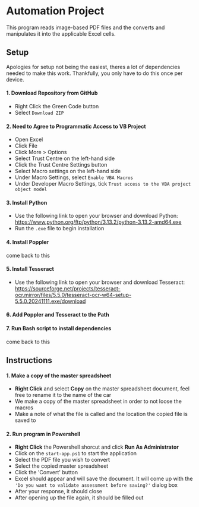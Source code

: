 # Automation Project
This program reads image-based PDF files and the converts and manipulates it into the applicable Excel cells.

## Setup
Apologies for setup not being the easiest, theres a lot of dependencies needed to make this work. Thankfully, you only have to do this once per device.
#### 1. Download Repository from GitHub
- Right Click the Green Code button
- Select ````Download ZIP````

#### 2. Need to Agree to Programmatic Access to VB Project
- Open Excel
- Click File
- Click More > Options
- Select Trust Centre on the left-hand side
- Click the Trust Centre Settings button
- Select Macro settings on the left-hand side
- Under Macro Settings, select ````Enable VBA Macros````
- Under Developer Macro Settings, tick ````Trust access to the VBA project object model````

#### 3. Install Python
- Use the following link to open your browser and download Python: https://www.python.org/ftp/python/3.13.2/python-3.13.2-amd64.exe
- Run the ````.exe```` file to begin installation

#### 4. Install Poppler
come back to this

#### 5. Install Tesseract
- Use the following link to open your browser and download Tesseract: https://sourceforge.net/projects/tesseract-ocr.mirror/files/5.5.0/tesseract-ocr-w64-setup-5.5.0.20241111.exe/download 

#### 6. Add Poppler and Tesseract to the Path


#### 7. Run Bash script to install dependencies
come back to this

## Instructions
#### 1. Make a copy of the master spreadsheet
- **Right Click** and select **Copy** on the master spreadsheet document, feel free to rename it to the name of the car
- We make a copy of the master spreadsheet in order to not loose the macros
- Make a note of what the file is called and the location the copied file is saved to

#### 2. Run program in Powershell
- **Right Click** the Powershell shorcut and click **Run As Administrator**
- Click on the ````start-app.ps1```` to start the application
- Select the PDF file you wish to convert
- Select the copied master spreadsheet
- Click the 'Convert' button
- Excel should appear and will save the document. It will come up with the ````'Do you want to validate assessment before saving?'```` dialog box
- After your response, it should close
- After opening up the file again, it should be filled out
